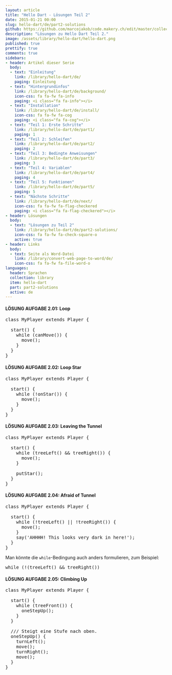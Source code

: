 ```yaml
---
layout: article
title: "Hello Dart - Lösungen Teil 2"
date: 2015-01-21 00:00
slug: hello-dart/de/part2-solutions
github: https://github.com/marcojakob/code.makery.ch/edit/master/collections/library/hello-dart-de-part2-solutions.md
description: "Lösungen zu Hello Dart Teil 2."
image: /assets/library/hello-dart/hello-dart.png
published: true
prettify: true
comments: true
sidebars:
- header: Artikel dieser Serie
  body:
  - text: "Einleitung"
    link: /library/hello-dart/de/
    paging: Einleitung
  - text: "Hintergrundinfos"
    link: /library/hello-dart/de/background/
    icon-css: fa fa-fw fa-info
    paging: <i class="fa fa-info"></i>
  - text: "Installation"
    link: /library/hello-dart/de/install/
    icon-css: fa fa-fw fa-cog
    paging: <i class="fa fa-cog"></i>
  - text: "Teil 1: Erste Schritte"
    link: /library/hello-dart/de/part1/
    paging: 1
  - text: "Teil 2: Schleifen"
    link: /library/hello-dart/de/part2/
    paging: 2
  - text: "Teil 3: Bedingte Anweisungen"
    link: /library/hello-dart/de/part3/
    paging: 3
  - text: "Teil 4: Variablen"
    link: /library/hello-dart/de/part4/
    paging: 4
  - text: "Teil 5: Funktionen"
    link: /library/hello-dart/de/part5/
    paging: 5
  - text: "Nächste Schritte"
    link: /library/hello-dart/de/next/
    icon-css: fa fa-fw fa-flag-checkered
    paging: <i class="fa fa-flag-checkered"></i>
- header: Lösungen
  body:
  - text: "Lösungen zu Teil 2"
    link: /library/hello-dart/de/part2-solutions/
    icon-css: fa fa-fw fa-check-square-o
    active: true
- header: Links
  body:
  - text: Seite als Word-Datei
    link: /library/convert-web-page-to-word/de/
    icon-css: fa fa-fw fa-file-word-o
languages:
  header: Sprachen
  collection: library
  item: hello-dart
  part: part2-solutions
  active: de
---
```


#### <i class="fa fa-check-square-o"></i> LÖSUNG AUFGABE 2.01: Loop

<pre class="prettyprint lang-dart">
class MyPlayer extends Player {

  start() {
    while (canMove()) {
      move();
    }
  }
}
</pre>


#### <i class="fa fa-check-square-o mg-t-lg"></i> LÖSUNG AUFGABE 2.02: Loop Star

<pre class="prettyprint lang-dart">
class MyPlayer extends Player {

  start() {
    while (!onStar()) {
      move();
    }
  }
}
</pre>


#### <i class="fa fa-check-square-o mg-t-lg"></i> LÖSUNG AUFGABE 2.03: Leaving the Tunnel

<pre class="prettyprint lang-dart">
class MyPlayer extends Player {

  start() {
    while (treeLeft() &amp;&amp; treeRight()) {
      move();
    }

    putStar();
  }
}
</pre>


#### <i class="fa fa-check-square-o mg-t-lg"></i> LÖSUNG AUFGABE 2.04: Afraid of Tunnel

<pre class="prettyprint lang-dart">
class MyPlayer extends Player {

  start() {
    while (!treeLeft() || !treeRight()) {
      move();
    }
    say('AHHHH! This looks very dark in here!');
  }
}
</pre>

Man könnte die `while`-Bedingung auch anders formulieren, zum Beispiel:

<pre class="prettyprint lang-dart">
while (!(treeLeft() &amp;&amp; treeRight())
</pre>


#### <i class="fa fa-check-square-o mg-t-lg"></i> LÖSUNG AUFGABE 2.05: Climbing Up

<pre class="prettyprint lang-dart">
class MyPlayer extends Player {

  start() {
    while (treeFront()) {
      oneStepUp();
    }
  }

  /// Steigt eine Stufe nach oben.
  oneStepUp() {
    turnLeft();
    move();
    turnRight();
    move();
  }
}
</pre>